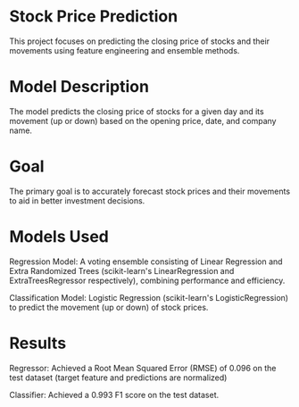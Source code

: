 # Stock Price Prediction

This project focuses on predicting the closing price of stocks and their movements using feature engineering and ensemble methods.

# Model Description
The model predicts the closing price of stocks for a given day and its movement (up or down) based on the opening price, date, and company name.

# Goal
The primary goal is to accurately forecast stock prices and their movements to aid in better investment decisions.

# Models Used
Regression Model: A voting ensemble consisting of Linear Regression and Extra Randomized Trees (scikit-learn's LinearRegression and ExtraTreesRegressor respectively), combining performance and efficiency.

Classification Model: Logistic Regression (scikit-learn's LogisticRegression) to predict the movement (up or down) of stock prices.

# Results
Regressor: Achieved a Root Mean Squared Error (RMSE) of 0.096 on the test dataset (target feature and predictions are normalized)

Classifier: Achieved a 0.993 F1 score on the test dataset.

